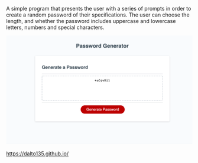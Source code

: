 A simple program that presents the user with a series of prompts in order to create a random password of their specifications. The user can choose the length, and whether the password includes uppercase and lowercase letters, numbers and special characters.

![screenshot](https://github.com/dalto135/03-Homework/blob/main/screenshot.png)

https://dalto135.github.io/